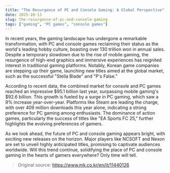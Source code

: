 ```yaml
---
title: "The Resurgence of PC and Console Gaming: A Global Perspective"
date: 2025-10-13
slug: the-resurgence-of-pc-and-console-gaming
tags: ["gaming", "PC games", "console games"]
---
```


In recent years, the gaming landscape has undergone a remarkable transformation, with PC and console games reclaiming their status as the world's leading hobby culture, boasting over 130 trillion won in annual sales. Despite a temporary slowdown due to the rise of mobile gaming, the resurgence of high-end graphics and immersive experiences has reignited interest in traditional gaming platforms. Notably, Korean game companies are stepping up their game, launching new titles aimed at the global market, such as the successful "Stella Blade" and "P's False."

According to recent data, the combined market for console and PC games reached an impressive $95.1 billion last year, surpassing mobile gaming's $92.6 billion. This growth is fueled by a surge in PC gaming, which saw a 9% increase year-over-year. Platforms like Steam are leading the charge, with over 409 million downloads this year alone, indicating a strong preference for PC gaming among enthusiasts. The dominance of action games, particularly the success of titles like "EA Sports FC 25," further highlights the evolving preferences of gamers.

As we look ahead, the future of PC and console gaming appears bright, with exciting new releases on the horizon. Major players like NCSOFT and Nexon are set to unveil highly anticipated titles, promising to captivate audiences worldwide. Will this trend continue, solidifying the place of PC and console gaming in the hearts of gamers everywhere? Only time will tell.
> Original source: https://www.mk.co.kr/en/it/11440126